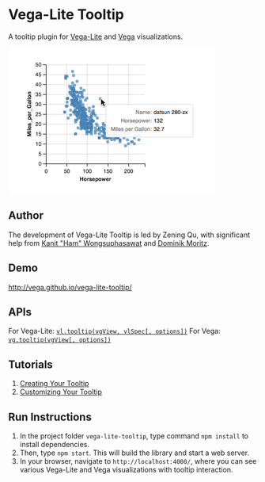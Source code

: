 # Vega-Lite Tooltip
A tooltip plugin for [Vega-Lite](https://vega.github.io/vega-lite/) and [Vega](http://vega.github.io/vega/) visualizations.

![demo image](demo.png "a tooltip for a Vega-Lite scatterplot")


## Author
The development of Vega-Lite Tooltip is led by Zening Qu, with significant help from [Kanit "Ham" Wongsuphasawat](https://twitter.com/kanitw) and [Dominik Moritz](https://twitter.com/domoritz).


## Demo
http://vega.github.io/vega-lite-tooltip/

## APIs
For Vega-Lite: [`vl.tooltip(vgView, vlSpec[, options])`](https://github.com/vega/vega-lite-tooltip/wiki/APIs#vltooltip)
For Vega: [`vg.tooltip(vgView[, options])`](https://github.com/vega/vega-lite-tooltip/wiki/APIs#vltooltip)

## Tutorials
1. [Creating Your Tooltip](docs/creating_your_tooltip.md)
2. [Customizing Your Tooltip](docs/customizing_your_tooltip.md)

## Run Instructions
1. In the project folder `vega-lite-tooltip`, type command `npm install` to install dependencies.
2. Then, type `npm start`. This will build the library and start a web server.
3. In your browser, navigate to `http://localhost:4000/`, where you can see various Vega-Lite and Vega visualizations with tooltip interaction.
